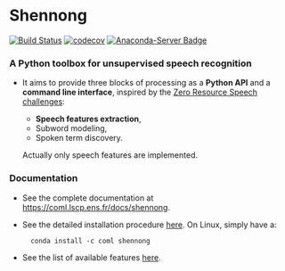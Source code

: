 # Shennong

[![Build Status](https://api.travis-ci.org/bootphon/shennong.svg?branch=master)](
https://travis-ci.org/bootphon/shennong)
[![codecov](https://codecov.io/gh/bootphon/shennong/branch/master/graph/badge.svg)](
https://codecov.io/gh/bootphon/shennong)
[![Anaconda-Server Badge](https://anaconda.org/coml/shennong/badges/version.svg)](
https://anaconda.org/coml/shennong)

### A Python toolbox for unsupervised speech recognition

* It aims to provide three blocks of processing as a **Python API**
  and a **command line interface**, inspired by the [Zero Resource
  Speech challenges](http://www.zerospeech.com):

  * **Speech features extraction**,
  * Subword modeling,
  * Spoken term discovery.

  Actually only speech features are implemented.

### Documentation

* See the complete documentation at https://coml.lscp.ens.fr/docs/shennong.

* See the detailed installation procedure
  [here](https://coml.lscp.ens.fr/docs/shennong/installation.html). On
  Linux, simply have a:

        conda install -c coml shennong

* See the list of available features
  [here](https://coml.lscp.ens.fr/docs/shennong/intro_features.html).
